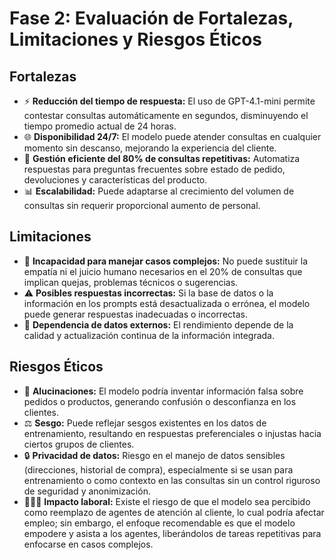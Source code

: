 
# Fase 2: Evaluación de Fortalezas, Limitaciones y Riesgos Éticos

## Fortalezas
- ⚡ **Reducción del tiempo de respuesta:** El uso de GPT-4.1-mini permite contestar consultas automáticamente en segundos, disminuyendo el tiempo promedio actual de 24 horas.
- 🌐 **Disponibilidad 24/7:** El modelo puede atender consultas en cualquier momento sin descanso, mejorando la experiencia del cliente.
- 🔄 **Gestión eficiente del 80% de consultas repetitivas:** Automatiza respuestas para preguntas frecuentes sobre estado de pedido, devoluciones y características del producto.
- 📊 **Escalabilidad:** Puede adaptarse al crecimiento del volumen de consultas sin requerir proporcional aumento de personal.

## Limitaciones
- 🤖 **Incapacidad para manejar casos complejos:** No puede sustituir la empatía ni el juicio humano necesarios en el 20% de consultas que implican quejas, problemas técnicos o sugerencias.
- ⚠️ **Posibles respuestas incorrectas:** Si la base de datos o la información en los prompts está desactualizada o errónea, el modelo puede generar respuestas inadecuadas o incorrectas.
- 🔄 **Dependencia de datos externos:** El rendimiento depende de la calidad y actualización continua de la información integrada.

## Riesgos Éticos
- 💬 **Alucinaciones:** El modelo podría inventar información falsa sobre pedidos o productos, generando confusión o desconfianza en los clientes.
- ⚖️ **Sesgo:** Puede reflejar sesgos existentes en los datos de entrenamiento, resultando en respuestas preferenciales o injustas hacia ciertos grupos de clientes.
- 🔒 **Privacidad de datos:** Riesgo en el manejo de datos sensibles (direcciones, historial de compra), especialmente si se usan para entrenamiento o como contexto en las consultas sin un control riguroso de seguridad y anonimización.
- 🧑‍🤝‍🧑 **Impacto laboral:** Existe el riesgo de que el modelo sea percibido como reemplazo de agentes de atención al cliente, lo cual podría afectar empleo; sin embargo, el enfoque recomendable es que el modelo empodere y asista a los agentes, liberándolos de tareas repetitivas para enfocarse en casos complejos.
